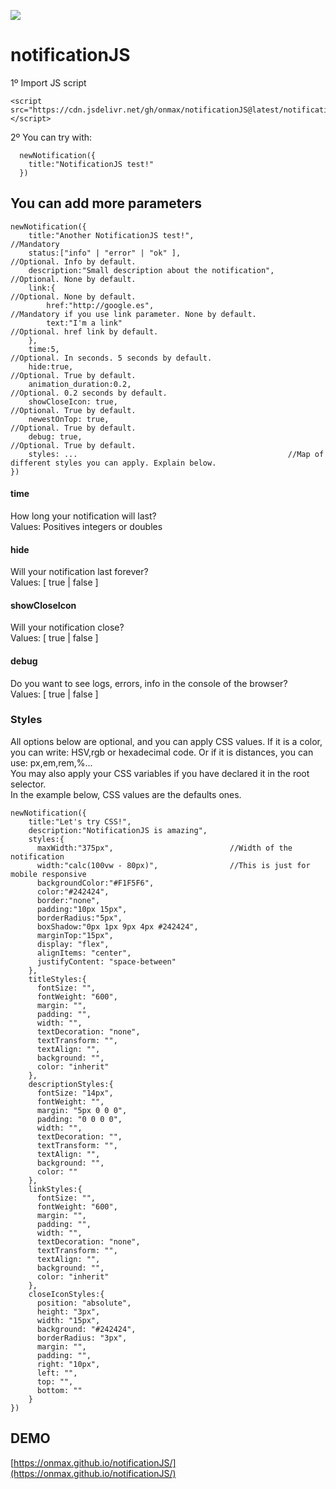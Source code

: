 [![](https://data.jsdelivr.com/v1/package/gh/onmax/notificationJS/badge)](https://www.jsdelivr.com/package/gh/onmax/notificationJS)

# notificationJS

1º Import JS script <br />

```
<script src="https://cdn.jsdelivr.net/gh/onmax/notificationJS@latest/notificationJS.min.js"></script>
```

2º You can try with: <br />

```
  newNotification({
    title:"NotificationJS test!"
  })
```

## You can add more parameters

```
newNotification({
    title:"Another NotificationJS test!",                     //Mandatory
    status:["info" | "error" | "ok" ],                        //Optional. Info by default.
    description:"Small description about the notification",   //Optional. None by default.
    link:{                                                    //Optional. None by default.
        href:"http://google.es",                              //Mandatory if you use link parameter. None by default.
        text:"I'm a link"                                     //Optional. href link by default.
    },
    time:5,                                                   //Optional. In seconds. 5 seconds by default.
    hide:true,                                                //Optional. True by default.
    animation_duration:0.2,                                   //Optional. 0.2 seconds by default.
    showCloseIcon: true,                                      //Optional. True by default.
    newestOnTop: true,                                        //Optional. True by default.
    debug: true,                                               //Optional. True by default.
    styles: ...                                               //Map of different styles you can apply. Explain below.
})
```

#### time

How long your notification will last?<br />
Values: Positives integers or doubles

#### hide

Will your notification last forever? <br />
Values: [ true | false ]

#### showCloseIcon

Will your notification close? <br />
Values: [ true | false ]

#### debug

Do you want to see logs, errors, info in the console of the browser? <br />
Values: [ true | false ]

### Styles

All options below are optional, and you can apply CSS values. If it is a color, you can write: HSV,rgb or hexadecimal code. Or if it is distances, you can use: px,em,rem,%... <br />
You may also apply your CSS variables if you have declared it in the root selector.<br />
In the example below, CSS values are the defaults ones.

```
newNotification({
    title:"Let's try CSS!",
    description:"NotificationJS is amazing",
    styles:{
      maxWidth:"375px",                          //Width of the notification
      width:"calc(100vw - 80px)",                //This is just for mobile responsive
      backgroundColor:"#F1F5F6",
      color:"#242424",
      border:"none",
      padding:"10px 15px",
      borderRadius:"5px",
      boxShadow:"0px 1px 9px 4px #242424",
      marginTop:"15px",
      display: "flex",
      alignItems: "center",
      justifyContent: "space-between"
    },
    titleStyles:{
      fontSize: "",
      fontWeight: "600",
      margin: "",
      padding: "",
      width: "",
      textDecoration: "none",
      textTransform: "",
      textAlign: "",
      background: "",
      color: "inherit"
    },
    descriptionStyles:{
      fontSize: "14px",
      fontWeight: "",
      margin: "5px 0 0 0",
      padding: "0 0 0 0",
      width: "",
      textDecoration: "",
      textTransform: "",
      textAlign: "",
      background: "",
      color: ""
    },
    linkStyles:{
      fontSize: "",
      fontWeight: "600",
      margin: "",
      padding: "",
      width: "",
      textDecoration: "none",
      textTransform: "",
      textAlign: "",
      background: "",
      color: "inherit"
    },
    closeIconStyles:{
      position: "absolute",
      height: "3px",
      width: "15px",
      background: "#242424",
      borderRadius: "3px",
      margin: "",
      padding: "",
      right: "10px",
      left: "",
      top: "",
      bottom: ""
    }
})
```

## DEMO

[https://onmax.github.io/notificationJS/](https://onmax.github.io/notificationJS/)
